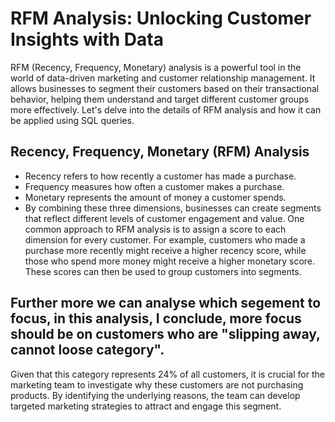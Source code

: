 # RFM Analysis: Unlocking Customer Insights with Data

RFM (Recency, Frequency, Monetary) analysis is a powerful tool in the world of data-driven marketing and customer relationship management. It allows businesses to segment their customers based on their transactional behavior, helping them understand and target different customer groups more effectively. Let's delve into the details of RFM analysis and how it can be applied using SQL queries.

## Recency, Frequency, Monetary (RFM) Analysis

* Recency refers to how recently a customer has made a purchase. 
* Frequency measures how often a customer makes a purchase.
* Monetary represents the amount of money a customer spends. 
* By combining these three dimensions, businesses can create segments that reflect different levels of customer engagement and value.
One common approach to RFM analysis is to assign a score to each dimension for every customer. For example, customers who made a purchase more recently might receive a higher recency score, while those who spend more money might receive a higher monetary score. These scores can then be used to group customers into segments.

## Further more we can analyse which segement to focus, in this analysis, I conclude, more focus should be on customers who are "slipping away, cannot loose category".
Given that this category represents 24% of all customers, it is crucial for the marketing team to investigate why these customers are not purchasing products. By identifying the underlying reasons, the team can develop targeted marketing strategies to attract and engage this segment.
